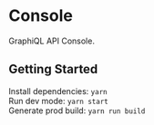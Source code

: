 # Console

GraphiQL API Console.

## Getting Started

Install dependencies: `yarn`  
Run dev mode: `yarn start`  
Generate prod build: `yarn run build`  
